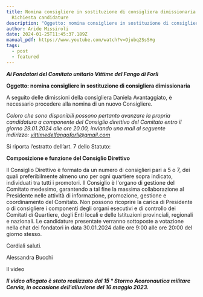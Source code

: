 ```yaml
---
title: Nomina consigliere in sostituzione di consigliera dimissionaria -
  Richiesta candidature
description: "Oggetto: nomina consigliere in sostituzione di consigliera dimissionaria"
author: Aride Missiroli
date: 2024-01-25T11:45:37.189Z
manual_pdf: https://www.youtube.com/watch?v=Ojubq2SsSHg
tags:
  - post
  - featured
---
```

<!--StartFragment-->

***Ai Fondatori del Comitato unitario Vittime del Fango di Forlì*** 



**Oggetto: nomina consigliere in sostituzione di consigliera dimissionaria** 

A seguito delle dimissioni della consigliera Daniela Avantaggiato, è necessario procedere alla nomina di un nuovo Consigliere. 

*Coloro che sono disponibili possono pertanto avanzare la propria candidatura a componente del Consiglio direttivo del Comitato entro il giorno 29.01.2024 alle ore 20.00, inviando una mail al seguente indirizzo: [vittimedelfangoforli@gmail.com](mailto:vittimedelfangoforli@gmail.com)*

Si riporta l’estratto dell’art. 7 dello Statuto: 

**Composizione e funzione del Consiglio Direttivo** 

Il Consiglio Direttivo è formato da un numero di consiglieri pari a 5 o 7, dei quali preferibilmente almeno uno per ogni quartiere sopra indicato, individuati tra tutti i promotori. Il Consiglio è l'organo di gestione del Comitato medesimo, garantendo a tal fine la massima collaborazione al Presidente nelle attività di informazione, promozione, gestione e coordinamento del Comitato. Non possono ricoprire la carica di Presidente o di consigliere i componenti degli organi esecutivi e di controllo dei Comitati di Quartiere, degli Enti locali e delle Istituzioni provinciali, regionali e nazionali. Le candidature presentate verranno sottoposte a votazione nella chat dei fondatori in data 30.01.2024 dalle ore 9:00 alle ore 20:00 del giorno stesso. 

Cordiali saluti. 

Alessandra Bucchi



<!--StartFragment-->

Il video <!--StartFragment-->

***I﻿l video allegato è stato realizzato dal 15 ° Stormo Aeoronautica militare Cervia, in occasione dell'alluvione del 16 maggio 2023.***

<!--EndFragment-->

<!--EndFragment-->